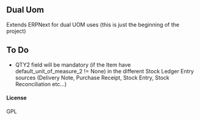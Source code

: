 ## Dual Uom

Extends ERPNext for dual UOM uses (this is just the beginning of the project)

## To Do

- QTY2 field will be mandatory (if the Item have default_unit_of_measure_2 != None) in the different Stock Ledger Entry sources (Delivery Note, Purchase Receipt, Stock Entry, Stock Reconciliation etc...) 

#### License

GPL
